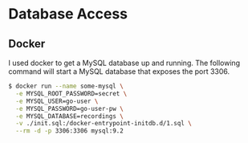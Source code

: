 # Database Access

## Docker

I used docker to get a MySQL database up and running. The following command will start a MySQL database that exposes the port 3306.

```bash
$ docker run --name some-mysql \
  -e MYSQL_ROOT_PASSWORD=secret \
  -e MYSQL_USER=go-user \
  -e MYSQL_PASSWORD=go-user-pw \
  -e MYSQL_DATABASE=recordings \
  -v ./init.sql:/docker-entrypoint-initdb.d/1.sql \
  --rm -d -p 3306:3306 mysql:9.2
```